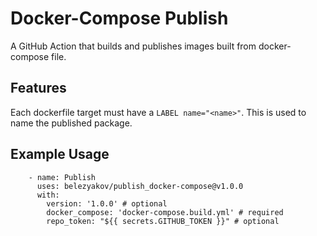 # Docker-Compose Publish

A GitHub Action that builds and publishes images built from docker-compose file.

## Features

Each dockerfile target must have a `LABEL name="<name>"`. This is used to name the published package.


## Example Usage
```
    - name: Publish
      uses: belezyakov/publish_docker-compose@v1.0.0
      with:
        version: '1.0.0' # optional
        docker_compose: 'docker-compose.build.yml' # required
        repo_token: "${{ secrets.GITHUB_TOKEN }}" # optional
```
